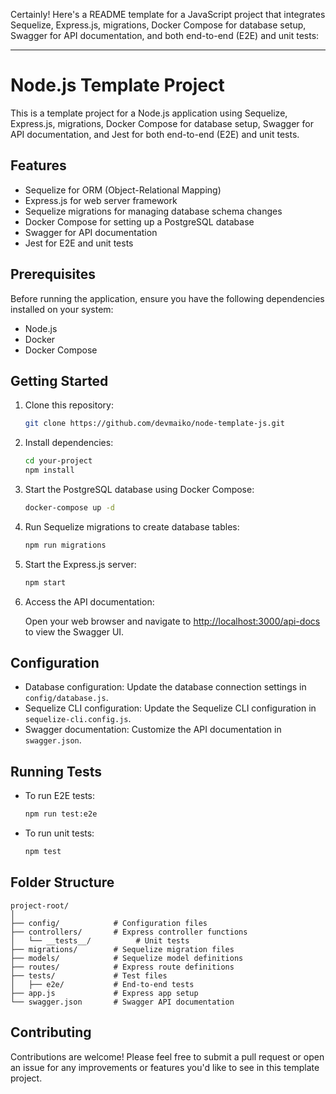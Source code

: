 Certainly! Here's a README template for a JavaScript project that integrates Sequelize, Express.js, migrations, Docker Compose for database setup, Swagger for API documentation, and both end-to-end (E2E) and unit tests:

---

# Node.js Template Project

This is a template project for a Node.js application using Sequelize, Express.js, migrations, Docker Compose for database setup, Swagger for API documentation, and Jest for both end-to-end (E2E) and unit tests.

## Features

- Sequelize for ORM (Object-Relational Mapping)
- Express.js for web server framework
- Sequelize migrations for managing database schema changes
- Docker Compose for setting up a PostgreSQL database
- Swagger for API documentation
- Jest for E2E and unit tests

## Prerequisites

Before running the application, ensure you have the following dependencies installed on your system:

- Node.js
- Docker
- Docker Compose

## Getting Started

1. Clone this repository:

   ```bash
   git clone https://github.com/devmaiko/node-template-js.git
   ```

2. Install dependencies:

   ```bash
   cd your-project
   npm install
   ```

3. Start the PostgreSQL database using Docker Compose:

   ```bash
   docker-compose up -d
   ```

4. Run Sequelize migrations to create database tables:

   ```bash
   npm run migrations
   ```

5. Start the Express.js server:

   ```bash
   npm start
   ```

6. Access the API documentation:

   Open your web browser and navigate to [http://localhost:3000/api-docs](http://localhost:3000/api-docs) to view the Swagger UI.

## Configuration

- Database configuration: Update the database connection settings in `config/database.js`.
- Sequelize CLI configuration: Update the Sequelize CLI configuration in `sequelize-cli.config.js`.
- Swagger documentation: Customize the API documentation in `swagger.json`.

## Running Tests

- To run E2E tests:

  ```bash
  npm run test:e2e
  ```

- To run unit tests:

  ```bash
  npm test
  ```

## Folder Structure

```
project-root/
│
├── config/            # Configuration files
├── controllers/       # Express controller functions
│   └── __tests__/          # Unit tests
├── migrations/        # Sequelize migration files
├── models/            # Sequelize model definitions
├── routes/            # Express route definitions
├── tests/             # Test files
│   ├── e2e/           # End-to-end tests
├── app.js             # Express app setup
└── swagger.json       # Swagger API documentation
```

## Contributing

Contributions are welcome! Please feel free to submit a pull request or open an issue for any improvements or features you'd like to see in this template project.

